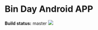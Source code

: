 # Bin Day Android APP

**Build status:** master ![](https://travis-ci.org/PedroLourenco/binDay.svg?branch=master)